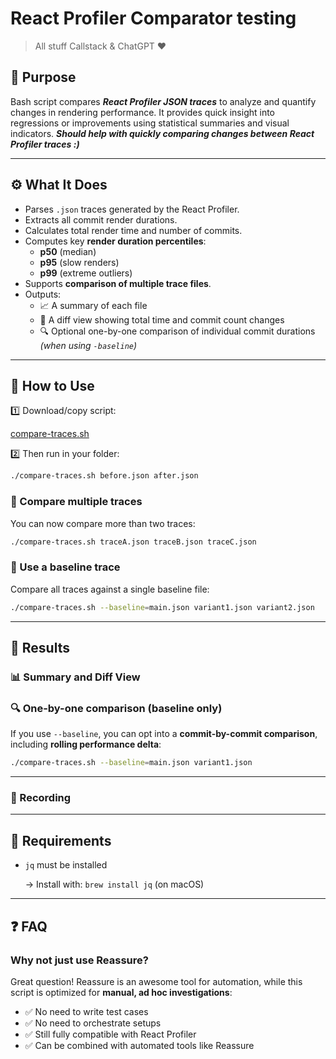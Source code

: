 # React Profiler Comparator testing

> All stuff Callstack & ChatGPT ❤️

## 📌 Purpose

Bash script compares ***React Profiler JSON traces*** to analyze and quantify changes in rendering performance. It provides quick insight into regressions or improvements using statistical summaries and visual indicators. ***Should help with quickly comparing changes between React Profiler traces :)***

---

## ⚙️ What It Does

- Parses `.json` traces generated by the React Profiler.
- Extracts all commit render durations.
- Calculates total render time and number of commits.
- Computes key **render duration percentiles**:
    - **p50** (median)
    - **p95** (slow renders)
    - **p99** (extreme outliers)
- Supports **comparison of multiple trace files**.
- Outputs:
    - 📈 A summary of each file
    - 🔁 A diff view showing total time and commit count changes
    - 🔍 Optional one-by-one comparison of individual commit durations *(when using `-baseline`)*

---

## 🚀 How to Use

1️⃣ Download/copy script:

[compare-traces.sh](attachment:fa239252-181d-436d-82c1-03957dc45e3e:compare-traces.sh)

2️⃣ Then run in your folder:

```bash
./compare-traces.sh before.json after.json
```

### 🧪 Compare multiple traces

You can now compare more than two traces:

```bash
./compare-traces.sh traceA.json traceB.json traceC.json
```

### 🧾 Use a baseline trace

Compare all traces against a single baseline file:

```bash
./compare-traces.sh --baseline=main.json variant1.json variant2.json
```

---

## 💌 Results

### 📊 Summary and Diff View

### 🔍 One-by-one comparison (baseline only)

If you use `--baseline`, you can opt into a **commit-by-commit comparison**, including **rolling performance delta**:

```bash
./compare-traces.sh --baseline=main.json variant1.json
```

---

### 🎥 Recording

---

## 📎 Requirements

- `jq` must be installed
    
    → Install with: `brew install jq` (on macOS)
    

---

## ❓ FAQ

### Why not just use Reassure?

Great question! Reassure is an awesome tool for automation, while this script is optimized for **manual, ad hoc investigations**:

- ✅ No need to write test cases
- ✅ No need to orchestrate setups
- ✅ Still fully compatible with React Profiler
- ✅ Can be combined with automated tools like Reassure
